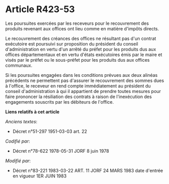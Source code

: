 # Article R423-53

Les poursuites exercées par les receveurs pour le recouvrement des produits revenant aux offices ont lieu comme en matière
d'impôts directs.

Le recouvrement des créances des offices ne résultant pas d'un contrat exécutoire est poursuivi sur proposition du président
du conseil d'administration en vertu d'un arrêté du préfet pour les produits dus aux offices départementaux et en vertu
d'états exécutoires émis par le maire et visés par le préfet ou le sous-préfet pour les produits dus aux offices communaux.

Si les poursuites engagées dans les conditions prévues aux deux alinéas précédents ne permettent pas d'assurer le
recouvrement des sommes dues à l'office, le receveur en rend compte immédiatement au président du conseil d'administration à
qui il appartient de prendre toutes mesures pour faire prononcer la résiliation des contrats à raison de l'inexécution des
engagements souscrits par les débiteurs de l'office.

**Liens relatifs à cet article**

_Anciens textes_:

  - Décret n°51-297 1951-03-03 art. 22

_Codifié par_:

  - Décret n°78-622 1978-05-31 JORF 8 juin 1978

_Modifié par_:

  - Décret n°83-221 1983-03-22 ART. 11 JORF 24 MARS 1983 date d'entrée en vigueur 1ER JUIN 1983
